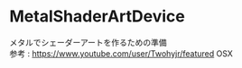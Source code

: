 # MetalShaderArtDevice
メタルでシェーダーアートを作るための準備  
参考 : <https://www.youtube.com/user/Twohyjr/featured>
OSX
